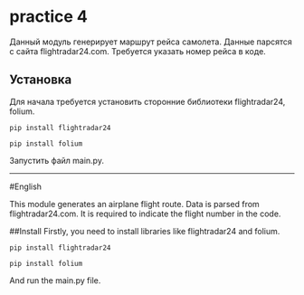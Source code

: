 # practice 4
Данный модуль генерирует маршрут рейса самолета. Данные парсятся с сайта flightradar24.com. Требуется указать номер рейса в коде.

## Установка
Для начала требуется установить сторонние библиотеки flightradar24, folium.

`pip install flightradar24`

`pip install folium`

Запустить файл main.py.
___
#English

This module generates an airplane flight route. Data is parsed from flightradar24.com. It is required to indicate the flight number in the code.

##Install
Firstly, you need to install libraries like flightradar24 and folium.

`pip install flightradar24`

`pip install folium`

And run the main.py file.